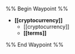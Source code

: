 %% Begin Waypoint %%
- **[[cryptocurrency]]**
	- [[cryptocurrency]]
	- **[[terms]]**

%% End Waypoint %%